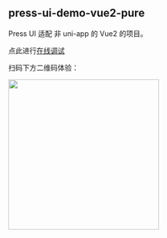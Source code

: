 ## press-ui-demo-vue2-pure

Press UI 适配 非 uni-app 的 Vue2 的项目。

点此进行[在线调试](https://stackblitz.com/~/github.com/novlan1/press-ui-demo-vue2-pure)

扫码下方二维码体验：

<img src="https://mike-1255355338.cos.ap-guangzhou.myqcloud.com/article/2024/7/own_mike_12e8b85c18b25bcd1e.png" width="300" />
